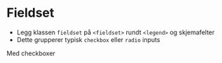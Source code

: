 # Fieldset <mark data-badge="Alfa"></mark>

- Legg klassen `fieldset` på `<fieldset>` rundt `<legend>` og skjemafelter
- Dette grupperer typisk `checkbox` eller `radio` inputs

<pre hidden>
<fieldset class="styles.fieldset">
  <legend>Hva foretrekker du?</legend>
  <p>Fellesbeskrivelse</p>
  <div class="styles.field">
    <input type="radio" class="styles.input" name="my-radio" checked />
    <label>Alternativ 1</label>
    <p>Beskrivelse</p>
  </div>
  <div class="styles.field">
    <input type="radio" class="styles.input" name="my-radio" />
    <label>Alternativ 2</label>
    <p>Beskrivelse</p>
  </div>
</fieldset>
</pre>
<Story />

Med checkboxer
<pre hidden>
<fieldset class="styles.fieldset">
  <legend>Hvilke foretrekker du?</legend>
  <p>Fellesbeskrivelse</p>
  <div class="styles.field">
    <input type="checkbox" class="styles.input" name="my-check" checked />
    <label>Alternativ 1</label>
  </div>
  <div class="styles.field">
    <input type="checkbox" class="styles.input" name="my-check" />
    <label>Alternativ 2</label>
  </div>
</fieldset>
</pre>
<Story />
